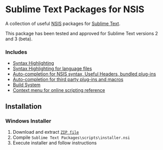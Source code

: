 # Sublime Text Packages for NSIS

A collection of useful [NSIS](http://nsis.sourceforge.net) packages for [Sublime Text](http://www.sublimetext.com/). 

This package has been tested and approved for Sublime Text versions 2 and 3 (beta).

### Includes
* [Syntax Highlighting](https://github.com/SublimeText/NSIS)
* [Syntax Highlighting for language files](https://github.com/idleberg/NSIS-Language-File-Sublime-Text)
* [Auto-completion for NSIS syntax, Useful Headers, bundled plug-ins](https://github.com/idleberg/NSIS-Sublime-Text)
* [Auto-completion for third party plug-ins and macros](https://github.com/idleberg/NSIS-Sublime-Text-Addons)
* [Build System](http://nsis.sourceforge.net/Sublime_Text_Build_System_for_NSIS)
* [Context menu for online scripting reference](https://github.com/idleberg/NSIS-Sublime-Text-Menu)

## Installation

### Windows Installer
1. Download and extract [`ZIP file`](https://github.com/NSIS-Handbook/Tools/archive/master.zip)
2. Compile `Sublime Text Packages\scripts\installer.nsi`
3. Execute installer and follow instructions
